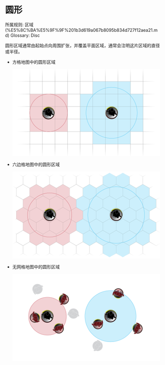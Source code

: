 # 圆形

所属规则: 区域 (%E5%8C%BA%E5%9F%9F%201b3d619a067b8095b834d727f12aea21.md)
Glossary: Disc

圆形区域通常由起始点向周围扩张，并覆盖平面区域，通常会注明这片区域的直径或半径。

- 方格地图中的圆形区域
    
    ![mapsample_disc_grid.png](%E5%9C%86%E5%BD%A2%201b3d619a067b8002805bceb619ed8947/mapsample_disc_grid.png)
    
- 六边格地图中的圆形区域
    
    ![mapsample_disc_hex.png](%E5%9C%86%E5%BD%A2%201b3d619a067b8002805bceb619ed8947/mapsample_disc_hex.png)
    
- 无网格地图中的圆形区域
    
    ![mapsample_disc_gridless.png](%E5%9C%86%E5%BD%A2%201b3d619a067b8002805bceb619ed8947/mapsample_disc_gridless.png)